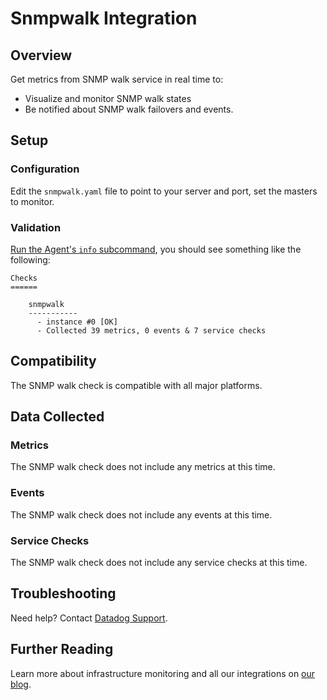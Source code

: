 # Snmpwalk Integration

## Overview

Get metrics from SNMP walk service in real time to:

* Visualize and monitor SNMP walk states
* Be notified about SNMP walk failovers and events.

## Setup

### Configuration

Edit the `snmpwalk.yaml` file to point to your server and port, set the masters to monitor.

### Validation

[Run the Agent's `info` subcommand][1], you should see something like the following:

    Checks
    ======

        snmpwalk
        -----------
          - instance #0 [OK]
          - Collected 39 metrics, 0 events & 7 service checks

## Compatibility

The SNMP walk check is compatible with all major platforms.

## Data Collected
### Metrics

The SNMP walk check does not include any metrics at this time.

### Events
The SNMP walk check does not include any events at this time.

### Service Checks
The SNMP walk check does not include any service checks at this time.

## Troubleshooting
Need help? Contact [Datadog Support][2].

## Further Reading

Learn more about infrastructure monitoring and all our integrations on [our blog][3].

[1]: https://docs.datadoghq.com/agent/faq/agent-status-and-information/
[2]: http://docs.datadoghq.com/help/
[3]: https://www.datadoghq.com/blog/
